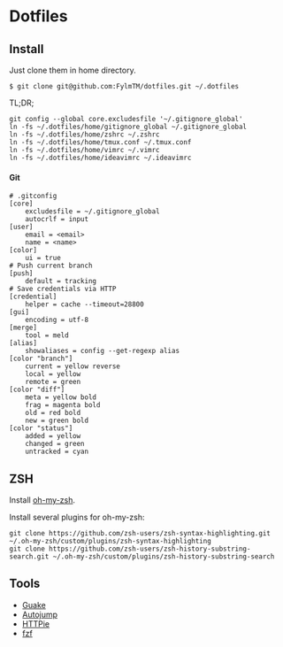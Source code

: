 # Dotfiles

## Install
Just clone them in home directory.

```
$ git clone git@github.com:FylmTM/dotfiles.git ~/.dotfiles
```

TL;DR;

```
git config --global core.excludesfile '~/.gitignore_global'
ln -fs ~/.dotfiles/home/gitignore_global ~/.gitignore_global
ln -fs ~/.dotfiles/home/zshrc ~/.zshrc
ln -fs ~/.dotfiles/home/tmux.conf ~/.tmux.conf
ln -fs ~/.dotfiles/home/vimrc ~/.vimrc
ln -fs ~/.dotfiles/home/ideavimrc ~/.ideavimrc
```

#### Git

```
# .gitconfig
[core]
    excludesfile = ~/.gitignore_global
    autocrlf = input
[user]
    email = <email>
    name = <name>
[color]
    ui = true
# Push current branch
[push]
    default = tracking
# Save credentials via HTTP
[credential]
    helper = cache --timeout=28800
[gui]
    encoding = utf-8
[merge]
    tool = meld
[alias]
    showaliases = config --get-regexp alias
[color "branch"]
    current = yellow reverse
    local = yellow
    remote = green
[color "diff"]
    meta = yellow bold
    frag = magenta bold
    old = red bold
    new = green bold
[color "status"]
    added = yellow
    changed = green
    untracked = cyan
```

## ZSH

Install [oh-my-zsh](https://github.com/robbyrussell/oh-my-zsh). 

Install several plugins for oh-my-zsh:
```shell
git clone https://github.com/zsh-users/zsh-syntax-highlighting.git ~/.oh-my-zsh/custom/plugins/zsh-syntax-highlighting
git clone https://github.com/zsh-users/zsh-history-substring-search.git ~/.oh-my-zsh/custom/plugins/zsh-history-substring-search
```

## Tools

* [Guake](https://github.com/Guake/guake)
* [Autojump](https://github.com/joelthelion/autojump)
* [HTTPie](https://github.com/jakubroztocil/httpie)
* [fzf](https://github.com/junegunn/fzf)

